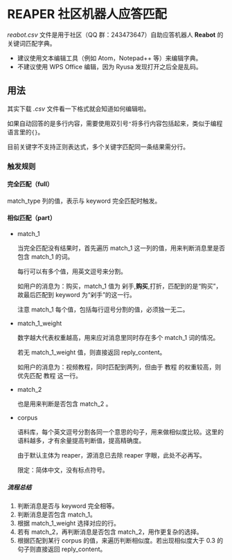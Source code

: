 # REAPER 社区机器人应答匹配

*reabot.csv* 文件是用于社区（QQ 群：243473647）自助应答机器人 **Reabot** 的关键词匹配字典。

- 建议使用文本编辑工具（例如 Atom，Notepad++ 等）来编辑字典。
- 不建议使用 WPS Office 编辑，因为 Ryusa 发现打开之后全是乱码。



## 用法

其实下载 *.csv* 文件看一下格式就会知道如何编辑啦。

如果自动回答的是多行内容，需要使用双引号`"`将多行内容包括起来，类似于编程语言里的`{}`。

目前关键字不支持正则表达式，多个关键字匹配同一条结果需分行。



### 触发规则

#### 完全匹配（full）

match_type 列的值，表示与 keyword 完全匹配时触发。

#### 相似匹配（part）

- match_1

  当完全匹配没有结果时，首先遍历 match_1 这一列的值，用来判断消息里是否包含 match_1 的词。

  每行可以有多个值，用英文逗号来分割。

  如用户的消息为：购买，match_1 值为 剁手,**购买**,打折，匹配到的是“购买”，故最后匹配到 keyword 为“剁手”的这一行。

  注意 match_1 每个值，包括每行逗号分割的值，必须独一无二。

- match_1_weight

  数字越大代表权重越高，用来应对消息里同时存在多个 match_1 词的情况。

  若无 match_1_weight 值，则直接返回 reply_content。

  如用户的消息为：视频教程，同时匹配到两列，但由于 教程 的权重较高，则优先匹配 教程 这一行。

- match_2

  也是用来判断是否包含 match_2 。
  
- corpus

  语料库，每个英文逗号分割各同一个意思的句子，用来做相似度比较。这里的语料越多，才有余量提高判断值，提高精确度。

  由于默认主体为 reaper，源消息已去除 reaper 字眼，此处不必再写。

  限定：简体中文，没有标点符号。

##### 流程总结

1. 判断消息是否与 keyword 完全相等。
2. 判断消息是否包含 match_1。
3. 根据 match_1_weight 选择对应的行。
4. 若有 match_2，再判断消息是否包含 match_2，用作更复杂的选择。
5. 根据匹配到某行 corpus 的值，来遍历判断相似度。若出现相似度大于 0.3 的句子则直接返回 reply_content。



